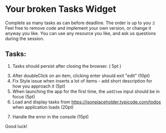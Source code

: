 # Your broken Tasks Widget

Complete as many tasks as can before deadline.
The order is up to you :)
Feel free to remove code and implement your own version, or change it anyway you like.
You can use any resource you like, and ask us questions during the session.

## Tasks:

1.  Tasks should persist after closing the browser. ( 5pt )
<!-- 2.  Prevent duplication in tasks. ( 10pt ) -->
<!-- 3.  Fix the `clear completed` action in the footer ( 15pt ) -->
3.  After doubleClick on an item, clicking enter should exit "edit" (10pt)
4.  Fix Style issue when inserts a lot of items - add short description for how you approach it (5pt)
5.  When launching the app for the first time, the `addItem` input should be in focus (5pt)
    <!-- 7.  Fix the counter on the footer (5pt) -->
    <!-- 8.  Add a code comment explaining what `delegateEvent` function does (10pt) -->
6.  Load and display tasks from https://jsonplaceholder.typicode.com/todos when application loads (20pt)
<!-- 10. Prevent adding task that contain `< >` in the title. (replace with blank), For example: 'Learn < JS >' should become 'Learn JS' (10pt)  -->
7.  Handle the error in the console (15pt)

Good luck!
